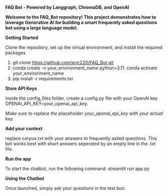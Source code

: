 **FAQ Bot - Powered by Langgraph, ChromaDB, and OpenAI**

**Welcome to the FAQ_Bot repository! This project demonstrates how to leverage Generative AI for building a smart frequently asked questions bot using a large language model.**

**Getting Started**

Clone the repository, set up the virtual environment, and install the required packages
1. git clone https://github.com/eric220/FAQ_Bot.git
2. conda create -n your_environment_name python=3.11. conda activate your_environment_name
3. pip install -r requirements.txt

**Store API Keys**

Inside the config_files folder, create a config.py file with your OpenAI key. OPENAI_API_KEY=your_openai_api_key.

*Make sure to replace the placeholder your_openai_api_key with your actual key.*

**Add your context**

replace corpus.txt with your answers to frequently asked questions. This bot works best with short answers seperated by an empty line in the .txt file.

**Run the app**

To start the chatbot, run the following command:
streamlit run app.py

**Using the Chatbot**

Once launched, simply ask your questions in the text box:
